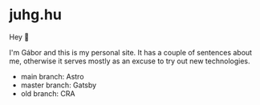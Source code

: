 # juhg.hu

Hey 👋

I'm Gábor and this is my personal site.
It has a couple of sentences about me, otherwise it serves mostly as an excuse to try out new technologies.

- main branch: Astro
- master branch: Gatsby
- old branch: CRA
